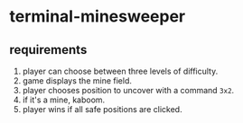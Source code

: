 # terminal-minesweeper

## requirements

1. player can choose between three levels of difficulty.
2. game displays the mine field.
3. player chooses position to uncover with a command `3x2`.
4. if it's a mine, kaboom.
5. player wins if all safe positions are clicked.